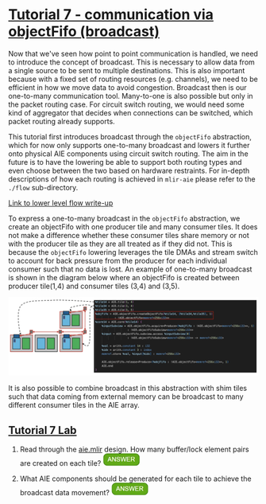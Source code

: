 <!---//===- README.md --------------------------*- Markdown -*-===//
//
// This file is licensed under the Apache License v2.0 with LLVM Exceptions.
// See https://llvm.org/LICENSE.txt for license information.
// SPDX-License-Identifier: Apache-2.0 WITH LLVM-exception
//
// Copyright (C) 2022, Advanced Micro Devices, Inc.
// 
//===----------------------------------------------------------------------===//-->

# <ins>Tutorial 7 - communication via objectFifo (broadcast)</ins>

Now that we've seen how point to point communication is handled, we need to introduce the concept of broadcast. This is necessary to allow data from a single source to be sent to multiple destinations. This is also important because with a fixed set of routing resources (e.g. channels), we need to be efficient in how we move data to avoid congestion. Broadcast then is our one-to-many communication tool. Many-to-one is also possible but only in the packet routing case. For circuit switch routing, we would need some kind of aggregator that decides when connections can be switched, which packet routing already supports.

This tutorial first introduces broadcast through the `objectFifo` abstraction, which for now only supports one-to-many broadcast and lowers it further onto physical AIE components using circuit switch routing. The aim in the future is to have the lowering be able to support both routing types and even choose between the two based on hardware restraints. For in-depth descriptions of how each routing is achieved in `mlir-aie` please refer to the `./flow` sub-directory.

[Link to lower level flow write-up](./flow/README.md)

To express a one-to-many broadcast in the `objectFifo` abstraction, we create an objectFifo with one producer tile and many consumer tiles. It does not make a difference whether these consumer tiles share memory or not with the producer tile as they are all treated as if they did not. This is because the `objectFifo` lowering leverages the tile DMAs and stream switch to account for back pressure from the producer for each individual consumer such that no data is lost. An example of one-to-many broadcast is shown in the diagram below where an objectFifo is created between producer tile(1,4) and consumer tiles (3,4) and (3,5).

<img src="../images/OF_broadcast.png" width="1000">

It is also possible to combine broadcast in this abstraction with shim tiles such that data coming from external memory can be broadcast to many different consumer tiles in the AIE array.

## <ins>Tutorial 7 Lab </ins>

1. Read through the [aie.mlir](aie.mlir) design. How many buffer/lock element pairs are created on each tile? <img src="../images/answer1.jpg" title="1 on each tile, irrespective of if they share memory." height=25>

2. What AIE components should be generated for each tile to achieve the broadcast data movement? <img src="../images/answer1.jpg" title="One buffer/lock pair for each tile, as well as tile DMAs for each of them. Flows must also be established between each producer/consumer tile pair." height=25>
